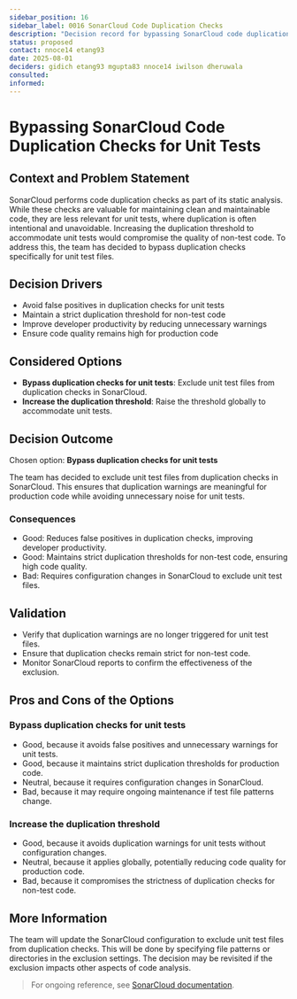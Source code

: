 ```yaml
---
sidebar_position: 16
sidebar_label: 0016 SonarCloud Code Duplication Checks
description: "Decision record for bypassing SonarCloud code duplication checks for unit tests."
status: proposed
contact: nnoce14 etang93
date: 2025-08-01
deciders: gidich etang93 mgupta83 nnoce14 iwilson dheruwala
consulted:
informed:
---
```


# Bypassing SonarCloud Code Duplication Checks for Unit Tests

## Context and Problem Statement

SonarCloud performs code duplication checks as part of its static analysis. While these checks are valuable for maintaining clean and maintainable code, they are less relevant for unit tests, where duplication is often intentional and unavoidable. Increasing the duplication threshold to accommodate unit tests would compromise the quality of non-test code. To address this, the team has decided to bypass duplication checks specifically for unit test files.

## Decision Drivers

- Avoid false positives in duplication checks for unit tests
- Maintain a strict duplication threshold for non-test code
- Improve developer productivity by reducing unnecessary warnings
- Ensure code quality remains high for production code

## Considered Options

- **Bypass duplication checks for unit tests**: Exclude unit test files from duplication checks in SonarCloud.
- **Increase the duplication threshold**: Raise the threshold globally to accommodate unit tests.

## Decision Outcome

Chosen option: **Bypass duplication checks for unit tests**

The team has decided to exclude unit test files from duplication checks in SonarCloud. This ensures that duplication warnings are meaningful for production code while avoiding unnecessary noise for unit tests.

### Consequences

- Good: Reduces false positives in duplication checks, improving developer productivity.
- Good: Maintains strict duplication thresholds for non-test code, ensuring high code quality.
- Bad: Requires configuration changes in SonarCloud to exclude unit test files.

## Validation

- Verify that duplication warnings are no longer triggered for unit test files.
- Ensure that duplication checks remain strict for non-test code.
- Monitor SonarCloud reports to confirm the effectiveness of the exclusion.

## Pros and Cons of the Options

### Bypass duplication checks for unit tests

- Good, because it avoids false positives and unnecessary warnings for unit tests.
- Good, because it maintains strict duplication thresholds for production code.
- Neutral, because it requires configuration changes in SonarCloud.
- Bad, because it may require ongoing maintenance if test file patterns change.

### Increase the duplication threshold

- Good, because it avoids duplication warnings for unit tests without configuration changes.
- Neutral, because it applies globally, potentially reducing code quality for production code.
- Bad, because it compromises the strictness of duplication checks for non-test code.

## More Information

The team will update the SonarCloud configuration to exclude unit test files from duplication checks. This will be done by specifying file patterns or directories in the exclusion settings. The decision may be revisited if the exclusion impacts other aspects of code analysis.

> For ongoing reference, see [SonarCloud documentation](https://sonarcloud.io/documentation).